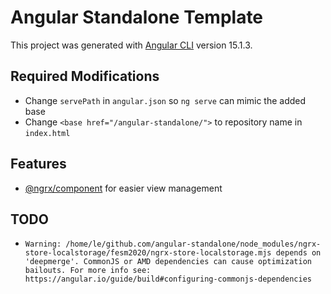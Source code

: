 # Angular Standalone Template

This project was generated with [Angular CLI](https://github.com/angular/angular-cli) version 15.1.3.

## Required Modifications

- Change `servePath` in `angular.json` so `ng serve` can mimic the added base
- Change `<base href="/angular-standalone/">` to repository name in `index.html` 

## Features

- [@ngrx/component](https://ngrx.io/guide/component) for easier view management

## TODO
- `Warning: /home/le/github.com/angular-standalone/node_modules/ngrx-store-localstorage/fesm2020/ngrx-store-localstorage.mjs depends on 'deepmerge'. CommonJS or AMD dependencies can cause optimization bailouts.
For more info see: https://angular.io/guide/build#configuring-commonjs-dependencies`